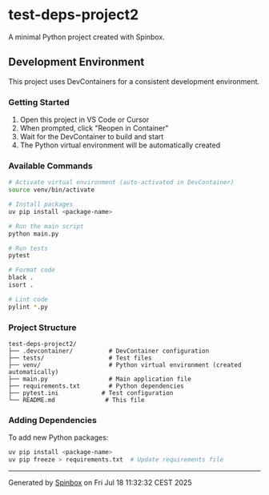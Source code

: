 # test-deps-project2

A minimal Python project created with Spinbox.

## Development Environment

This project uses DevContainers for a consistent development environment.

### Getting Started

1. Open this project in VS Code or Cursor
2. When prompted, click "Reopen in Container"
3. Wait for the DevContainer to build and start
4. The Python virtual environment will be automatically created

### Available Commands

```bash
# Activate virtual environment (auto-activated in DevContainer)
source venv/bin/activate

# Install packages
uv pip install <package-name>

# Run the main script
python main.py

# Run tests
pytest

# Format code
black .
isort .

# Lint code
pylint *.py
```

### Project Structure

```
test-deps-project2/
├── .devcontainer/          # DevContainer configuration
├── tests/                  # Test files
├── venv/                   # Python virtual environment (created automatically)
├── main.py                 # Main application file
├── requirements.txt        # Python dependencies
├── pytest.ini            # Test configuration
└── README.md              # This file
```

### Adding Dependencies

To add new Python packages:

```bash
uv pip install <package-name>
uv pip freeze > requirements.txt  # Update requirements file
```

---

Generated by [Spinbox](https://github.com/Gonzillaaa/spinbox) on Fri Jul 18 11:32:32 CEST 2025

